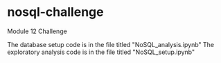 # nosql-challenge
Module 12 Challenge

The database setup code is in the file titled "NoSQL_analysis.ipynb"
The exploratory analysis code is in the file titled "NoSQL_setup.ipynb"
